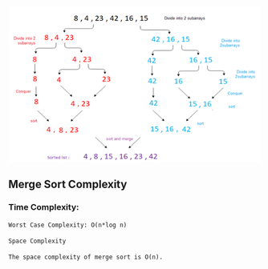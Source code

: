 


![IMAGE](../../asset/image.png)



## Merge Sort Complexity

### Time Complexity:
```
Worst Case Complexity: O(n*log n)

Space Complexity

The space complexity of merge sort is O(n).

```
